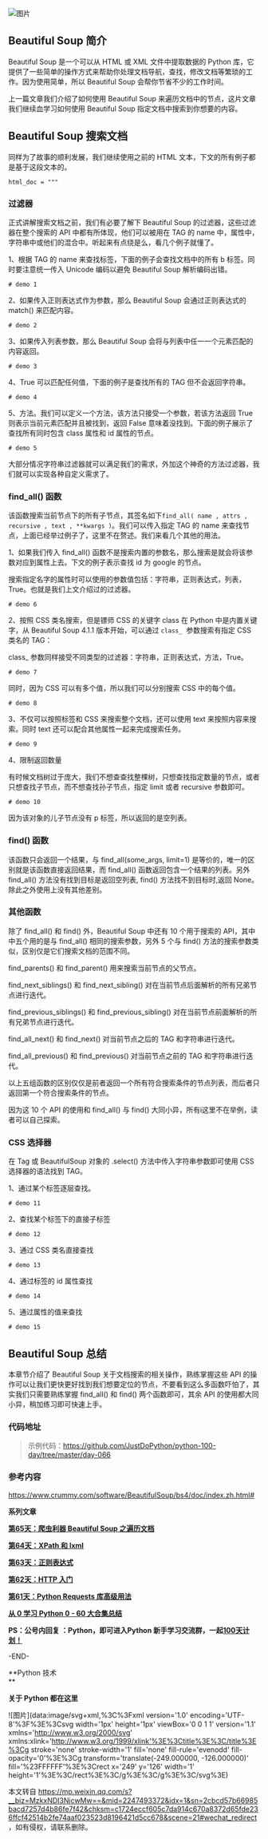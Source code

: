 ![图片](https://mmbiz.qpic.cn/mmbiz_jpg/SAy0yVjKWyxZTxkrta1xDia913ibm3RCuJ3hJ1q4Mj8ON3Xjuyz7Y38aBDicKSGLDtpSYEsnGpRL6YzzHwutddyMA/640?wx_fmt=jpeg&wxfrom=5&wx_lazy=1&wx_co=1)

Beautiful Soup 简介
-----------------

Beautiful Soup 是一个可以从 HTML 或 XML 文件中提取数据的 Python 库，它提供了一些简单的操作方式来帮助你处理文档导航，查找，修改文档等繁琐的工作。因为使用简单，所以 Beautiful Soup 会帮你节省不少的工作时间。

上一篇文章我们介绍了如何使用 Beautiful Soup 来遍历文档中的节点，这片文章我们继续血学习如何使用 Beautiful Soup 指定文档中搜索到你想要的内容。

Beautiful Soup 搜索文档
-------------------

同样为了故事的顺利发展，我们继续使用之前的 HTML 文本，下文的所有例子都是基于这段文本的。

```
html_doc = """
```

### 过滤器

正式讲解搜索文档之前，我们有必要了解下 Beautiful Soup 的过滤器，这些过滤器在整个搜索的 API 中都有所体现，他们可以被用在 TAG 的 name 中，属性中，字符串中或他们的混合中。听起来有点绕是么，看几个例子就懂了。

1、根据 TAG 的 name 来查找标签，下面的例子会查找文档中的所有 b 标签。同时要注意统一传入 Unicode 编码以避免 Beautiful Soup 解析编码出错。

```
# demo 1
```

2、如果传入正则表达式作为参数，那么 Beautiful Soup 会通过正则表达式的 match() 来匹配内容。

```
# demo 2
```

3、如果传入列表参数，那么 Beautiful Soup 会将与列表中任一一个元素匹配的内容返回。

```
# demo 3
```

4、True 可以匹配任何值，下面的例子是查找所有的 TAG 但不会返回字符串。

```
# demo 4
```

5、方法。我们可以定义一个方法，该方法只接受一个参数，若该方法返回 True 则表示当前元素匹配并且被找到，返回 False 意味着没找到。下面的例子展示了查找所有同时包含 class 属性和 id 属性的节点。

```
# demo 5
```

大部分情况字符串过滤器就可以满足我们的需求，外加这个神奇的方法过滤器，我们就可以实现各种自定义需求了。

### find\_all() 函数

该函数搜索当前节点下的所有子节点，其签名如下`find_all( name , attrs , recursive , text , **kwargs )`。我们可以传入指定 TAG 的 name 来查找节点，上面已经举过例子了，这里不在赘述。我们来看几个其他的用法。

1、如果我们传入 find\_all() 函数不是搜索内置的参数名，那么搜索是就会将该参数对应到属性上去。下文的例子表示查找 id 为 google 的节点。

搜索指定名字的属性时可以使用的参数值包括：字符串，正则表达式，列表，True。也就是我们上文介绍过的过滤器。

```
# demo 6
```

2、按照 CSS 类名搜索，但是镖师 CSS 的关键字 class 在 Python 中是内置关键字，从 Beautiful Soup 4.1.1 版本开始，可以通过 `class_`  参数搜索有指定 CSS 类名的 TAG：

class\_ 参数同样接受不同类型的过滤器：字符串，正则表达式，方法，True。

```
# demo 7
```

同时，因为 CSS 可以有多个值，所以我们可以分别搜索 CSS 中的每个值。

```
# demo 8
```

3、不仅可以按照标签和 CSS 来搜索整个文档，还可以使用 text 来按照内容来搜索。同时 text 还可以配合其他属性一起来完成搜索任务。

```
# demo 9
```

4、限制返回数量

有时候文档树过于庞大，我们不想查查找整棵树，只想查找指定数量的节点，或者只想查找子节点，而不想查找孙子节点，指定 limit 或者 recursive 参数即可。

```
# demo 10
```

因为该对象的儿子节点没有 p 标签，所以返回的是空列表。

### find() 函数

该函数只会返回一个结果，与 find\_all(some\_args, limit=1) 是等价的，唯一的区别就是该函数直接返回结果，而 find\_all() 函数返回包含一个结果的列表。另外 find\_all() 方法没有找到目标是返回空列表, find() 方法找不到目标时,返回 None。除此之外使用上没有其他差别。

### 其他函数

除了 find\_all() 和 find() 外，Beautiful Soup 中还有 10 个用于搜索的 API，其中中五个用的是与 find\_all() 相同的搜索参数，另外 5 个与 find() 方法的搜索参数类似，区别仅是它们搜索文档的范围不同。

find\_parents() 和 find\_parent() 用来搜索当前节点的父节点。

find\_next\_siblings() 和 find\_next\_sibling() 对在当前节点后面解析的所有兄弟节点进行迭代。

find\_previous\_siblings() 和 find\_previous\_sibling() 对在当前节点前面解析的所有兄弟节点进行迭代。

find\_all\_next() 和 find\_next() 对当前节点之后的 TAG 和字符串进行迭代。

find\_all\_previous() 和 find\_previous() 对当前节点之前的 TAG 和字符串进行迭代。

以上五组函数的区别仅仅是前者返回一个所有符合搜索条件的节点列表，而后者只返回第一个符合搜索条件的节点。

因为这 10 个 API 的使用和 find\_all() 与 find() 大同小异，所有i这里不在举例，读者可以自己探索。

### CSS 选择器

在 Tag 或 BeautifulSoup 对象的 .select() 方法中传入字符串参数即可使用 CSS 选择器的语法找到 TAG。

1、通过某个标签逐层查找。

```
# demo 11
```

2、查找某个标签下的直接子标签

```
# demo 12
```

3、通过 CSS 类名直接查找

```
# demo 13
```

4、通过标签的 id 属性查找

```
# demo 14
```

5、通过属性的值来查找

```
# demo 15
```

Beautiful Soup 总结
-----------------

本章节介绍了 Beautiful Soup 关于文档搜索的相关操作，熟练掌握这些 API 的操作可以让我们更快更好找到我们想要定位的节点，不要看到这么多函数吓怕了，其实我们只需要熟练掌握 find\_all() 和 find() 两个函数即可，其余 API 的使用都大同小异，稍加练习即可快速上手。

### 代码地址

> 示例代码：https://github.com/JustDoPython/python-100-day/tree/master/day-066

### 参考内容

https://www.crummy.com/software/BeautifulSoup/bs4/doc/index.zh.html#

**系列文章**

**[第65天：爬虫利器 Beautiful Soup 之遍历文档](http://mp.weixin.qq.com/s?__biz=MzU1NDk2MzQyNg==&mid=2247484070&idx=1&sn=5ee609ecd7ed2f1545c0dd9ab60a2bbc&chksm=fbdada2bccad533d8920853d851c802a088744c4c867352e03a178d3b812ddf1e8c20730b675&scene=21#wechat_redirect)**

**[第64天：XPath 和 lxml](http://mp.weixin.qq.com/s?__biz=MzU1NDk2MzQyNg==&mid=2247484066&idx=1&sn=007c09d8178afce051e0ad787191d0dd&chksm=fbdada2fccad53394641c189c51a183d9621bc88d6bd027920115d1602ba7e41baa616b7b2f1&scene=21#wechat_redirect)**

**[第63天：正则表达式](http://mp.weixin.qq.com/s?__biz=MzU1NDk2MzQyNg==&mid=2247484062&idx=1&sn=2596dbedf36369cb4c8aa9351d4b2c71&chksm=fbdada13ccad5305afdb419ad7cd3fc333b346e5f3587bd3a174aebcecd58bf6f8e0d9f213ac&scene=21#wechat_redirect)**

**[第62天：HTTP 入门](http://mp.weixin.qq.com/s?__biz=MzU1NDk2MzQyNg==&mid=2247484058&idx=1&sn=57e9525fe40a83de9c0cd29809d160b0&chksm=fbdada17ccad53017f73d69b4f031f7b1d7adca993f93b332ec8f4708434b9b7ae70a55d151b&scene=21#wechat_redirect)**

**[第61天：Python Requests 库高级用法](http://mp.weixin.qq.com/s?__biz=MzU1NDk2MzQyNg==&mid=2247484049&idx=1&sn=c260f993dab358370904531a9fffb010&chksm=fbdada1cccad530acf3a2cba5de5fcd3543670d1576ed957c7e47ac2c7178a0d24b830a90490&scene=21#wechat_redirect)**

**[从 0 学习 Python 0 - 60 大合集总结](http://mp.weixin.qq.com/s?__biz=MzU1NDk2MzQyNg==&mid=2247484049&idx=2&sn=26f28abcdefd030f2fc294f9cca9d140&chksm=fbdada1cccad530a4b619aa4cc2ea75886d02aa0b2d244029e2ac2cffd67e284ea13494c0ed8&scene=21#wechat_redirect)**

**PS：**公号内回复 ：Python，即可进入Python 新手学习交流群，一起**[100天计划！](http://mp.weixin.qq.com/s?__biz=MzU1NDk2MzQyNg==&mid=2247483671&idx=1&sn=2dc45e9363f86a6938b0c30da0b2a0ba&chksm=fbdad99accad508c083bfa72007b30d6a13a22b4a3c035c4c38bd7c9bb7da46aa42d93c5e14d&scene=21#wechat_redirect)**

\-END-  

**Python 技术  
**

****关于 Python 都在这里****

  

![图片](data:image/svg+xml,%3C%3Fxml version='1.0' encoding='UTF-8'%3F%3E%3Csvg width='1px' height='1px' viewBox='0 0 1 1' version='1.1' xmlns='http://www.w3.org/2000/svg' xmlns:xlink='http://www.w3.org/1999/xlink'%3E%3Ctitle%3E%3C/title%3E%3Cg stroke='none' stroke-width='1' fill='none' fill-rule='evenodd' fill-opacity='0'%3E%3Cg transform='translate(-249.000000, -126.000000)' fill='%23FFFFFF'%3E%3Crect x='249' y='126' width='1' height='1'%3E%3C/rect%3E%3C/g%3E%3C/g%3E%3C/svg%3E)

本文转自 <https://mp.weixin.qq.com/s?__biz=MzkxNDI3NjcwMw==&mid=2247493372&idx=1&sn=2cbcd57b66985bacd7257d4b86fe7f42&chksm=c1724eccf605c7da914c670a8372d65fde236ffcf42514b2fe74aaf023523d8196421d5cc678&scene=21#wechat_redirect>，如有侵权，请联系删除。